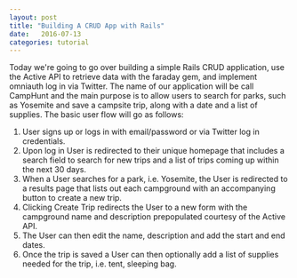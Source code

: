 ```yaml
---
layout: post
title: "Building A CRUD App with Rails"
date:   2016-07-13
categories: tutorial
---
```


Today we're going to go over building a simple Rails CRUD application, use the Active API to retrieve data with the faraday gem, and implement omniauth log in via Twitter. The name of our application will be call CampHunt and the main purpose is to allow users to search for parks, such as Yosemite and save a campsite trip, along with a date and a list of supplies. The basic user flow will go as follows:

1. User signs up or logs in with email/password or via Twitter log in credentials.
2. Upon log in User is redirected to their unique homepage that includes a search field to search for new trips and a list of trips coming up within the next 30 days.
3. When a User searches for a park, i.e. Yosemite, the User is redirected to a results page that lists out each campground with an accompanying button to create a new trip.
4. Clicking Create Trip redirects the User to a new form with the campground name and description prepopulated courtesy of the Active API.
5. The User can then edit the name, description and add the start and end dates.
6. Once the trip is saved a User can then optionally add a list of supplies needed for the trip, i.e. tent, sleeping bag.

